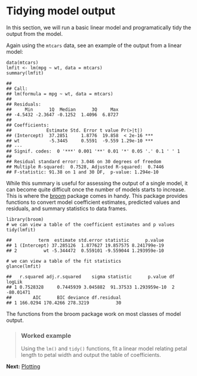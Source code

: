 Tidying model output
====================

In this section, we will run a basic linear model and programatically
tidy the output from the model.

Again using the `mtcars` data, see an example of the output from a
linear model:

    data(mtcars)
    lmfit <- lm(mpg ~ wt, data = mtcars)
    summary(lmfit)

    ## 
    ## Call:
    ## lm(formula = mpg ~ wt, data = mtcars)
    ## 
    ## Residuals:
    ##     Min      1Q  Median      3Q     Max 
    ## -4.5432 -2.3647 -0.1252  1.4096  6.8727 
    ## 
    ## Coefficients:
    ##             Estimate Std. Error t value Pr(>|t|)    
    ## (Intercept)  37.2851     1.8776  19.858  < 2e-16 ***
    ## wt           -5.3445     0.5591  -9.559 1.29e-10 ***
    ## ---
    ## Signif. codes:  0 '***' 0.001 '**' 0.01 '*' 0.05 '.' 0.1 ' ' 1
    ## 
    ## Residual standard error: 3.046 on 30 degrees of freedom
    ## Multiple R-squared:  0.7528, Adjusted R-squared:  0.7446 
    ## F-statistic: 91.38 on 1 and 30 DF,  p-value: 1.294e-10

While this summary is useful for assessing the output of a single model,
it can become quite difficult once the number of models starts to
increase. This is where the
[broom](https://cran.r-project.org/web/packages/broom/vignettes/broom.html)
package comes in handy. This package provides functions to convert model
coefficient estimates, predicted values and residuals, and summary
statistics to data frames.

    library(broom)
    # we can view a table of the coefficient estimates and p values
    tidy(lmfit)

    ##          term  estimate std.error statistic      p.value
    ## 1 (Intercept) 37.285126  1.877627 19.857575 8.241799e-19
    ## 2          wt -5.344472  0.559101 -9.559044 1.293959e-10

    # we can view a table of the fit statistics
    glance(lmfit)

    ##   r.squared adj.r.squared    sigma statistic      p.value df    logLik
    ## 1 0.7528328     0.7445939 3.045882  91.37533 1.293959e-10  2 -80.01471
    ##        AIC      BIC deviance df.residual
    ## 1 166.0294 170.4266 278.3219          30

The functions from the broom package work on most classes of model
output.

> ### Worked example
>
> Using the `lm()` and `tidy()` functions, fit a linear model relating
> petal length to petal width and output the table of coefficients.

**Next:** [Plotting](./plotting.md)
